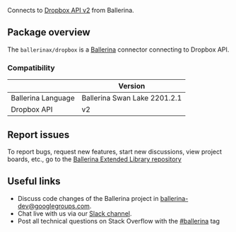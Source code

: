 Connects to [Dropbox API v2](https://www.dropbox.com/developers/documentation/http/documentation) from Ballerina.

## Package overview
The `ballerinax/dropbox` is a [Ballerina](https://ballerina.io/) connector connecting to Dropbox API.

### Compatibility
|                       | Version                       |
|-----------------------|-------------------------------|
| Ballerina Language    | Ballerina Swan Lake 2201.2.1    | 
| Dropbox API           | v2                            |

## Report issues
To report bugs, request new features, start new discussions, view project boards, etc., go to the [Ballerina Extended Library repository](https://github.com/ballerina-platform/ballerina-extended-library)

## Useful links
- Discuss code changes of the Ballerina project in [ballerina-dev@googlegroups.com](mailto:ballerina-dev@googlegroups.com).
- Chat live with us via our [Slack channel](https://ballerina.io/community/slack/).
- Post all technical questions on Stack Overflow with the [#ballerina](https://stackoverflow.com/questions/tagged/ballerina) tag
